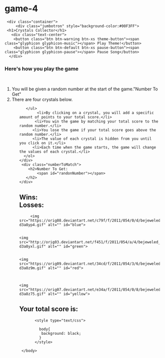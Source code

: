 # game-4
<!DOCTYPE html>
<html lang="en_us">
<head> <meta charset="utf-8">
  <title>CrystalsCollector Game</title>
  
 <link href="game-4" ref="stylesheet" type="assets/css/resets.css"/>

  <link href="game-4" ref="stylesheet" type="assets/css/style.css"/>

<!-- Latest compiled and minified CSS -->
<link rel="stylesheet" href="https://maxcdn.bootstrapcdn.com/bootstrap/3.3.7/css/bootstrap.min.css" integrity="sha384-BVYiiSIFeK1dGmJRAkycuHAHRg32OmUcww7on3RYdg4Va+PmSTsz/K68vbdEjh4u" crossorigin="anonymous">



  <script
  src="https://code.jquery.com/jquery-3.2.1.js"
  integrity="sha256-DZAnKJ/6XZ9si04Hgrsxu/8s717jcIzLy3oi35EouyE="
  crossorigin="anonymous"></script>

</head>
 
 <body>

     <div class="container">
         <div class="jumbotron" style="background-color:#00F3FF">
     <h1>Crystals Collector</h1> 
       <div class="text-center">
        <button class="btn btn-warning btn-xs theme-button"><span class="glyphicon glyphicon-music"></span> Play Theme!</button>
        <button class="btn btn-default btn-xs pause-button"><span class="glyphicon glyphicon-pause"></span> Pause Song</button>
      </div>
  </div>
   <div class="instructions">
    <h3>Here's how you play the game</h3>
    </br>
     <ol> 
      <li>You will be given a random number at the start of the game.<span>"Number To Get"</span></li>
      <li>There are four crystals below.</li>
        <ul>
           
       </ul>
            <li>By clicking on a crystal, you will add a specific amount of points to your total score.</li>
           <li>You win the game by matching your total score to the random number.</li>
          <li>You lose the game if your total score goes above the random number.</li>
          <li>The value of each crystal is hidden from you until you click on it.</li>
          <li>Each time when the game starts, the game will change the values of each crystal.</li>
      </ol>
    </div>
     <div class="numberToMatch">
        <h2>Number To Get:
            <span id="randonNumber"></span>
       </h2>
    </div>
   <div class="winsAndLosses">
    <h2>Wins:
      <span id= "numberWins"></span>
      </br>
      Losses: 
      <span id= "numberLosses"></span>
    </h2>
  </div>
  <div class="gems" id="gemsbuttons">
      
      
         <img src="https://orig08.deviantart.net/c79f/f/2011/054/0/d/bejeweled_animated_gem_1_by_bedgear-d3a8yp4.gif" alt="" id="blue">
     

    <img src="http://orig03.deviantart.net/f451/f/2011/054/a/4/bejeweled_animated_gem_2_by_bedgear-d3a8yxl.gif" alt="" id="green"> 
    
  
    <img src="https://orig09.deviantart.net/34cd/f/2011/054/3/6/bejeweled_animated_gem_6_by_bedgear-d3a8z9m.gif" alt="" id="red">
   
  

    <img src="https://orig07.deviantart.net/e34a/f/2011/054/0/8/bejeweled_animated_gem_5_by_bedgear-d3a8z75.gif" alt="" id="yellow">
  
  
  <div class="userTotal">
    <h2>Your total score is:
      <span id="finalTotal"></span>
    </h2>
  </div>
   
           <style type="text/css">
             
             body{
              background: black;
             }
           </style>
 <script type="text/javascript">
   
  

   $(document).ready(function(){
       
  // generate music while playing my game
       var audioElement = document.createElement("audio");
      audioElement.setAttribute("src","assets/04 04 - I Kno (Peod By The Renegades).mp3");

      $("theme-button").on("click", function(){
        audioElement.play();
      });
      $(".pause-button").on("click", function() {
        audioElement.puse();

      });



        var crystal = {
  blue:
  {
    name: "Blue",
    value: 0
  },
  green:
  {
    name: "Green",
    value: 0
  },
  red:
  {
    name: "Red",
    value: 0
  },
  yellow:
  {
    name: "Yellow",
  
    value: 0
  }
};

var numberWins = 0;
var numberLosses = 0;

var numberToMatch = 0;
var finalTotal = 0;

  $(document).ready(function(){
    // creates random numbers between 1-100
    document.getElementById("randonNumber").innerHTML = Math.floor(Math.random() * 100) + 1;
    // Prints random numbers on the DOM.

    var randNumber = Math.floor(Math.random() * 100 ) + 1;
      });

   });

    

var startGame = function() {


};



 </script>
         

     </body>
</html>
